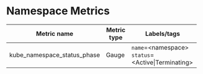 # Namespace Metrics

| Metric name| Metric type | Labels/tags |
| ---------- | ----------- | ----------- |
| kube_namespace_status_phase| Gauge | `name`=&lt;namespace&gt; <br> `status`=&lt;Active\|Terminating&gt; |
